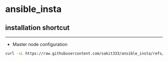 # ansible_insta
## installation shortcut
---
- Master node configuration
```bash
curl -sL https://raw.githubusercontent.com/sakit333/ansible_insta/refs/heads/main/master_ansible_node.sh | bash
```
